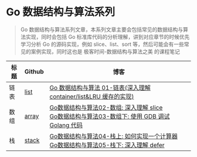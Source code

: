 # Go 数据结构与算法系列

> Go 数据结构与算法系列文章，本系列文章主要会包括常见的数据结构与算法实现，同时会包括 Go 标准库代码的分析理解，讲到对应章节的时候优先学习分析 Go 的源码实现，例如 slice、list、sort 等，然后可能会有一些常见的案例实现，同时这也是 极客时间-数据结构与算法之美 的课程笔记

| 标题 | Github    | 博客                                                                                              |
| ---- | --------- | ------------------------------------------------------------------------------------------------- |
| 链表 | [list](./01_list) | [Go 数据结构与算法 01-链表(深入理解 container/list&LRU 缓存的实现)](https://lailin.xyz/post/list.html) |
| 数组 | [array](./02_array) | [Go数据结构与算法02-数组: 深入理解 slice](https://lailin.xyz/post/array.html) <br />[Go数据结构与算法03-数组下: 使用 GDB 调试 Golang 代码](https://lailin.xyz/post/array_2.html) |
| 栈 | [stack](./03_stack) | [Go数据结构与算法04-栈上: 如何实现一个计算器](https://lailin.xyz/post/stack.html)<br />[Go数据结构与算法05-栈下: 深入理解 defer](https://lailin.xyz/post/defer.html) |

